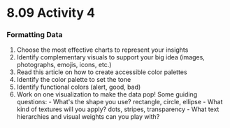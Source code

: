 # 8.09 Activity 4

### Formatting Data

1. Choose the most effective charts to represent your insights
2. Identify complementary visuals to support your big idea (images, photographs, emojis, icons, etc.)
3. Read this article on how to create accessible color palettes
4. Identify the color palette to set the tone
5. Identify functional colors (alert, good, bad)
6. Work on one visualization to make the data pop! Some guiding questions: - What's the shape you use? rectangle, circle, ellipse - What kind of textures will you apply? dots, stripes, transparency - What text hierarchies and visual weights can you play with?
